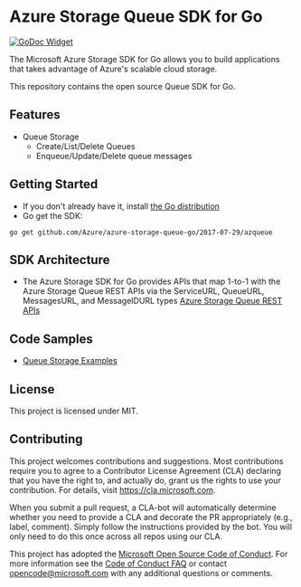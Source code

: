 # Azure Storage Queue SDK for Go
[![GoDoc Widget]][GoDoc]

The Microsoft Azure Storage SDK for Go allows you to build applications that takes advantage of Azure's scalable cloud storage. 

This repository contains the open source Queue SDK for Go.

## Features
* Queue Storage
	* Create/List/Delete Queues
	* Enqueue/Update/Delete queue messages

## Getting Started
* If you don't already have it, install [the Go distribution](https://golang.org/dl/)
* Go get the SDK:

```go get github.com/Azure/azure-storage-queue-go/2017-07-29/azqueue```
		
## SDK Architecture

* The Azure Storage SDK for Go provides APIs that map 1-to-1 with the Azure Storage Queue REST APIs via
 the ServiceURL, QueueURL, MessagesURL, and MessageIDURL types [Azure Storage Queue REST APIs](https://docs.microsoft.com/en-us/rest/api/storageservices/queue-service-rest-api)

## Code Samples
* [Queue Storage Examples](https://godoc.org/github.com/Azure/azure-storage-blob-go/2017-07-29/azqueue#pkg-examples)

## License
This project is licensed under MIT.

## Contributing
This project welcomes contributions and suggestions.  Most contributions require you to agree to a
Contributor License Agreement (CLA) declaring that you have the right to, and actually do, grant us
the rights to use your contribution. For details, visit https://cla.microsoft.com.

When you submit a pull request, a CLA-bot will automatically determine whether you need to provide
a CLA and decorate the PR appropriately (e.g., label, comment). Simply follow the instructions
provided by the bot. You will only need to do this once across all repos using our CLA.

This project has adopted the [Microsoft Open Source Code of Conduct](https://opensource.microsoft.com/codeofconduct/).
For more information see the [Code of Conduct FAQ](https://opensource.microsoft.com/codeofconduct/faq/) or
contact [opencode@microsoft.com](mailto:opencode@microsoft.com) with any additional questions or comments.

[GoDoc]: https://godoc.org/github.com/Azure/azure-storage-queue-go/2017-07-29/azqueue
[GoDoc Widget]: https://godoc.org/github.com/Azure/azure-storage-queue-go/2017-07-29/azqueue?status.svg